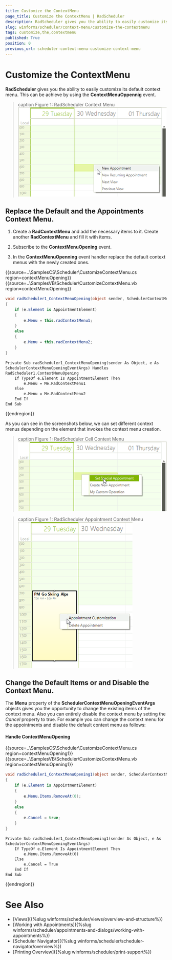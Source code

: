 ```yaml
---
title: Customize the ContextMenu
page_title: Customize the ContextMenu | RadScheduler
description: RadScheduler gives you the ability to easily customize its default context menu. This can be achieve by using the ContextMenuOppennig event.
slug: winforms/scheduler/context-menu/customize-the-contextmenu
tags: customize,the,contextmenu
published: True
position: 0
previous_url: scheduler-context-menu-customize-context-menu
---
```


# Customize the ContextMenu

__RadScheduler__ gives you the ability to easily customize its default context menu. This can be achieve by using the __ContextMenuOppennig__ event.

>caption Figure 1: RadScheduler Context Menu
![scheduler-context-menu-customize-context-menu 001](images/scheduler-context-menu-customize-context-menu001.png)

## Replace the Default and the Appointments Context Menu.

1. Create a __RadContextMenu__ and add the necessary items to it. Create another __RadContextMenu__ and fill it with items.

1. Subscribe to the __ContextMenuOpening__ event.

1. In the __ContextMenuOpenning__ event handler replace the default context menus with the newly created ones.

{{source=..\SamplesCS\Scheduler\CustomizeContextMenu.cs region=contextMenuOpening}} 
{{source=..\SamplesVB\Scheduler\CustomizeContextMenu.vb region=contextMenuOpening}} 

````C#
void radScheduler1_ContextMenuOpening(object sender, SchedulerContextMenuOpeningEventArgs e)
{
    if (e.Element is AppointmentElement)
    {
        e.Menu = this.radContextMenu1;
    }
    else
    {
        e.Menu = this.radContextMenu2;
    }
}

````
````VB.NET
Private Sub radScheduler1_ContextMenuOpening(sender As Object, e As SchedulerContextMenuOpeningEventArgs) Handles RadScheduler1.ContextMenuOpening
    If TypeOf e.Element Is AppointmentElement Then
        e.Menu = Me.RadContextMenu1
    Else
        e.Menu = Me.RadContextMenu2
    End If
End Sub

````

{{endregion}}

As you can see in the screenshots below, we can set different context menus depending on the element that invokes the context menu creation.

>caption Figure 1: RadScheduler Cell Context Menu
![scheduler-context-menu-customize-context-menu 002](images/scheduler-context-menu-customize-context-menu002.png)

>caption Figure 1: RadScheduler Appointment Context Menu
![scheduler-context-menu-customize-context-menu 003](images/scheduler-context-menu-customize-context-menu003.png)

## Change the Default Items or and Disable the Context Menu.

The __Menu__ property of the __SchedulerContextMenuOpeningEventArgs__ objects gives you the opportunity to change the existing items of the context menu. Also you can entirely disable the context menu by setting the *Cancel*  property to true.  For example you can change the context menu for the appointments and disable the default context menu as follows:

#### Handle ContextMenuOpening

{{source=..\SamplesCS\Scheduler\CustomizeContextMenu.cs region=contextMenuOpening1}} 
{{source=..\SamplesVB\Scheduler\CustomizeContextMenu.vb region=contextMenuOpening1}} 

````C#
void radScheduler1_ContextMenuOpening1(object sender, SchedulerContextMenuOpeningEventArgs e)
{
    if (e.Element is AppointmentElement)
    {
        e.Menu.Items.RemoveAt(0);
    }
    else
    {
        e.Cancel = true;
    }
}

````
````VB.NET
Private Sub radScheduler1_ContextMenuOpening1(sender As Object, e As SchedulerContextMenuOpeningEventArgs)
    If TypeOf e.Element Is AppointmentElement Then
        e.Menu.Items.RemoveAt(0)
    Else
        e.Cancel = True
    End If
End Sub

````

{{endregion}}

# See Also

* [Views]({%slug winforms/scheduler/views/overview-and-structure%})
* [Working with Appointments]({%slug winforms/scheduler/appointments-and-dialogs/working-with-appointments%})
* [Scheduler Navigator]({%slug winforms/scheduler/scheduler-navigator/overview%})
* [Printing Overview]({%slug winforms/scheduler/print-support%})